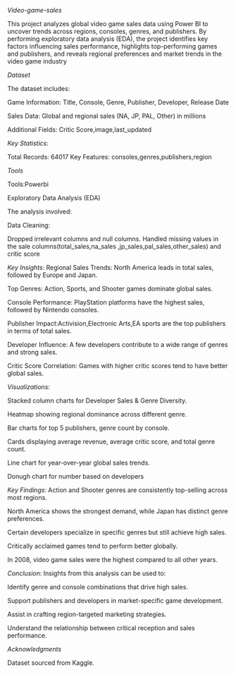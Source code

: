 *Video-game-sales*

This project analyzes global video game sales data using Power BI to uncover trends across regions, consoles, genres, and publishers. By performing exploratory data analysis (EDA), the project identifies key factors influencing sales performance, highlights top-performing games and publishers, and reveals regional preferences and market trends in the video game industry

*Dataset*

The dataset includes:

Game Information: Title, Console, Genre, Publisher, Developer, Release Date

Sales Data: Global and regional sales (NA, JP, PAL, Other) in millions

Additional Fields: Critic Score,image,last_updated

*Key Statistics*:

Total Records: 64017
Key Features: consoles,genres,publishers,region

*Tools*

Tools:Powerbi

Exploratory Data Analysis (EDA)

The analysis involved:

Data Cleaning:

Dropped irrelevant columns and null columns.
Handled missing values in the sale columns(total_sales,na_sales	,jp_sales,pal_sales,other_sales) and critic score


*Key Insights*:
Regional Sales Trends: North America leads in total sales, followed by Europe and Japan.

Top Genres: Action, Sports, and Shooter games dominate global sales.

Console Performance: PlayStation platforms have the highest sales, followed by Nintendo consoles.

Publisher Impact:Activision,Electronic Arts,EA sports are the top publishers in terms of total sales.

Developer Influence: A few developers contribute to a wide range of genres and strong sales.

Critic Score Correlation: Games with higher critic scores tend to have better global sales.

*Visualizations*:

Stacked column charts for Developer Sales & Genre Diversity.

Heatmap showing regional dominance across different genre.

Bar charts for top 5 publishers, genre count by console.

Cards displaying average revenue, average critic score, and total genre count.

Line chart for year-over-year global sales trends.

Donugh chart for number based on developers

 *Key Findings*:
Action and Shooter genres are consistently top-selling across most regions.

North America shows the strongest demand, while Japan has distinct genre preferences.

Certain developers specialize in specific genres but still achieve high sales.

Critically acclaimed games tend to perform better globally.

In 2008, video game sales were the highest compared to all other years.

 *Conclusion*:
Insights from this analysis can be used to:

Identify genre and console combinations that drive high sales.

Support publishers and developers in market-specific game development.

Assist in crafting region-targeted marketing strategies.

Understand the relationship between critical reception and sales performance.

*Acknowledgments*

Dataset sourced from Kaggle.
